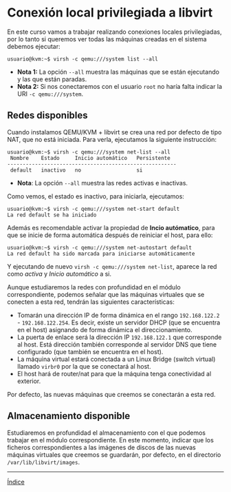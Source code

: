 # Conexión local privilegiada a libvirt

En este curso vamos a trabajar realizando conexiones locales privilegiadas, por lo tanto si queremos ver todas las máquinas creadas en el sistema debemos ejecutar:

```
usuario@kvm:~$ virsh -c qemu:///system list --all
```

* **Nota 1:** La opción `--all` muestra las máquinas que se están ejecutando y las que están paradas.
* **Nota 2:** Si nos conectaremos con el usuario `root` no haría falta indicar la URI `-c qemu:///system`.

## Redes disponibles

Cuando instalamos QEMU/KVM + libvirt se crea una red por defecto de tipo NAT, que no está iniciada. Para verla, ejecutamos la siguiente instrucción:

```
usuario@kvm:~$ virsh -c qemu:///system net-list --all
 Nombre    Estado     Inicio automático   Persistente
-------------------------------------------------------
 default   inactivo   no                  si
```

* **Nota**: La opción `--all` muestra las redes activas e inactivas.

Como vemos, el estado es inactivo, para iniciarla, ejecutamos:

```
usuario@kvm:~$ virsh -c qemu:///system net-start default 
La red default se ha iniciado
```

Además es recomendable activar la propiedad de **Incio autómatico**, para que se inicie de forma automática después de reiniciar el host, para ello:

```
usuario@kvm:~$ virsh -c qemu:///system net-autostart default
La red default ha sido marcada para iniciarse automáticamente
```

Y ejecutando de nuevo `virsh -c qemu:///system net-list`, aparece la red como *activa* y *Inicio automático* a si.

Aunque estudiaremos la redes con profundidad en el módulo correspondiente, podemos señalar que las máquinas virtuales que se conecten a esta red, tendrán las siguientes características:

* Tomarán una dirección IP de forma dinámica en el rango `192.168.122.2` - `192.168.122.254`. Es decir, existe un servidor DHCP (que se encuentra en el host) asignando de forma dinámica el direccionamiento.
* La puerta de enlace será la dirección IP `192.168.122.1` que corresponde al host. Está dirección también corresponde al servidor DNS que tiene configurado (que también se encuentra en el host).
* La máquina virtual estará conectada a un Linux Bridge (switch virtual) llamado `virbr0` por la que se conectará al host.
* El host hará de router/nat para que la máquina tenga conectividad al exterior.

Por defecto, las nuevas máquinas que creemos se conectarán a esta red.

## Almacenamiento disponible

Estudiaremos en profundidad el almacenamiento con el que podemos trabajar en el módulo correspondiente. En este momento, indicar que los ficheros correspondientes a las imágenes de discos de las nuevas máquinas virtuales que creemos se guardarán, por defecto, en el directorio `/var/lib/libvirt/images`.

---

[Índice](https://github.com/josedom24/curso_virtualizacion_linux)
